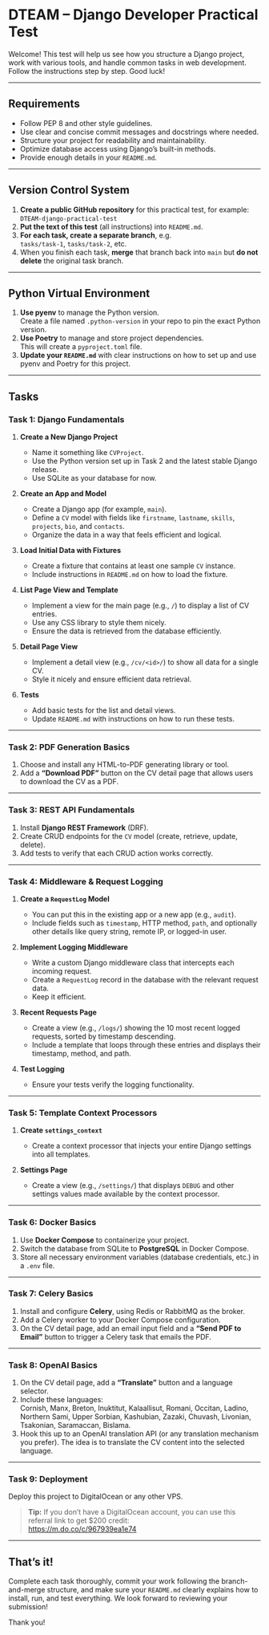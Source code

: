 # DTEAM – Django Developer Practical Test

Welcome! This test will help us see how you structure a Django project, work with various tools, and handle common tasks in web development. Follow the instructions step by step. Good luck!

---

## Requirements

- Follow PEP 8 and other style guidelines.  
- Use clear and concise commit messages and docstrings where needed.  
- Structure your project for readability and maintainability.  
- Optimize database access using Django’s built-in methods.  
- Provide enough details in your `README.md`.

---

## Version Control System

1. **Create a public GitHub repository** for this practical test, for example:  
   `DTEAM-django-practical-test`
2. **Put the text of this test** (all instructions) into `README.md`.  
3. **For each task, create a separate branch**, e.g.  
   `tasks/task-1`, `tasks/task-2`, etc.  
4. When you finish each task, **merge** that branch back into `main` but **do not delete** the original task branch.

---

## Python Virtual Environment

1. **Use pyenv** to manage the Python version.  
   Create a file named `.python-version` in your repo to pin the exact Python version.  
2. **Use Poetry** to manage and store project dependencies.  
   This will create a `pyproject.toml` file.  
3. **Update your `README.md`** with clear instructions on how to set up and use pyenv and Poetry for this project.

---

## Tasks

### Task 1: Django Fundamentals

1. **Create a New Django Project**  
   - Name it something like `CVProject`.  
   - Use the Python version set up in Task 2 and the latest stable Django release.  
   - Use SQLite as your database for now.

2. **Create an App and Model**  
   - Create a Django app (for example, `main`).  
   - Define a `CV` model with fields like `firstname`, `lastname`, `skills`, `projects`, `bio`, and `contacts`.  
   - Organize the data in a way that feels efficient and logical.

3. **Load Initial Data with Fixtures**  
   - Create a fixture that contains at least one sample `CV` instance.  
   - Include instructions in `README.md` on how to load the fixture.

4. **List Page View and Template**  
   - Implement a view for the main page (e.g., `/`) to display a list of CV entries.  
   - Use any CSS library to style them nicely.  
   - Ensure the data is retrieved from the database efficiently.

5. **Detail Page View**  
   - Implement a detail view (e.g., `/cv/<id>/`) to show all data for a single CV.  
   - Style it nicely and ensure efficient data retrieval.

6. **Tests**  
   - Add basic tests for the list and detail views.  
   - Update `README.md` with instructions on how to run these tests.

---

### Task 2: PDF Generation Basics

1. Choose and install any HTML-to-PDF generating library or tool.  
2. Add a **“Download PDF”** button on the CV detail page that allows users to download the CV as a PDF.

---

### Task 3: REST API Fundamentals

1. Install **Django REST Framework** (DRF).  
2. Create CRUD endpoints for the `CV` model (create, retrieve, update, delete).  
3. Add tests to verify that each CRUD action works correctly.

---

### Task 4: Middleware & Request Logging

1. **Create a `RequestLog` Model**  
   - You can put this in the existing app or a new app (e.g., `audit`).  
   - Include fields such as `timestamp`, HTTP method, `path`, and optionally other details like query string, remote IP, or logged-in user.

2. **Implement Logging Middleware**  
   - Write a custom Django middleware class that intercepts each incoming request.  
   - Create a `RequestLog` record in the database with the relevant request data.  
   - Keep it efficient.

3. **Recent Requests Page**  
   - Create a view (e.g., `/logs/`) showing the 10 most recent logged requests, sorted by timestamp descending.  
   - Include a template that loops through these entries and displays their timestamp, method, and path.

4. **Test Logging**  
   - Ensure your tests verify the logging functionality.

---

### Task 5: Template Context Processors

1. **Create `settings_context`**  
   - Create a context processor that injects your entire Django settings into all templates.

2. **Settings Page**  
   - Create a view (e.g., `/settings/`) that displays `DEBUG` and other settings values made available by the context processor.

---

### Task 6: Docker Basics

1. Use **Docker Compose** to containerize your project.  
2. Switch the database from SQLite to **PostgreSQL** in Docker Compose.  
3. Store all necessary environment variables (database credentials, etc.) in a `.env` file.

---

### Task 7: Celery Basics

1. Install and configure **Celery**, using Redis or RabbitMQ as the broker.  
2. Add a Celery worker to your Docker Compose configuration.  
3. On the CV detail page, add an email input field and a **“Send PDF to Email”** button to trigger a Celery task that emails the PDF.

---

### Task 8: OpenAI Basics

1. On the CV detail page, add a **“Translate”** button and a language selector.  
2. Include these languages:  
   Cornish, Manx, Breton, Inuktitut, Kalaallisut, Romani, Occitan, Ladino, Northern Sami, Upper Sorbian, Kashubian, Zazaki, Chuvash, Livonian, Tsakonian, Saramaccan, Bislama.  
3. Hook this up to an OpenAI translation API (or any translation mechanism you prefer). The idea is to translate the CV content into the selected language.

---

### Task 9: Deployment

Deploy this project to DigitalOcean or any other VPS.  
> **Tip:** If you don’t have a DigitalOcean account, you can use this referral link to get \$200 credit:  
> https://m.do.co/c/967939ea1e74

---

## That’s it!

Complete each task thoroughly, commit your work following the branch-and-merge structure, and make sure your `README.md` clearly explains how to install, run, and test everything. We look forward to reviewing your submission!

Thank you!
